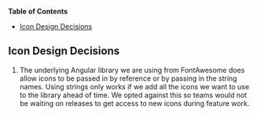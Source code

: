 <!-- START doctoc generated TOC please keep comment here to allow auto update -->
<!-- DON'T EDIT THIS SECTION, INSTEAD RE-RUN doctoc TO UPDATE -->
**Table of Contents**

- [Icon Design Decisions](#icon-design-decisions)

<!-- END doctoc generated TOC please keep comment here to allow auto update -->

## Icon Design Decisions

1. The underlying Angular library we are using from FontAwesome does allow icons to be passed in by reference or by
   passing in the string names. Using strings only works if we add all the icons we want to use to the library ahead of
   time. We opted against this so teams would not be waiting on releases to get access to new icons during feature work.

